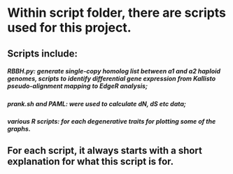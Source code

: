 # Within script folder, there are scripts used for this project. 

## Scripts include:
##### RBBH.py: generate single-copy homolog list between a1 and a2 haploid genomes, scripts to identify differential gene expression from Kallisto pseudo-alignment mapping to EdgeR analysis; 
##### prank.sh and PAML: were used to calculate dN, dS etc data;
##### various R scripts: for each degenerative traits for plotting some of the graphs. 

## For each script, it always starts with a short explanation for what this script is for.
